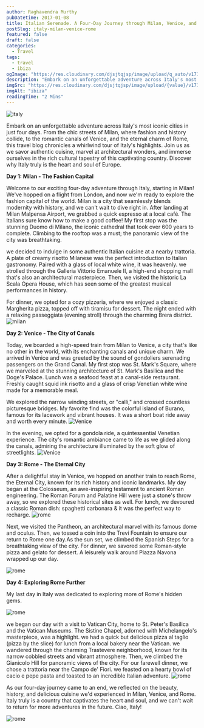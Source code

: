 ```yaml
---
author: Raghavendra Murthy
pubDatetime: 2017-01-08
title: Italian Serenade. A Four-Day Journey through Milan, Venice, and Rome
postSlug: italy-milan-venice-rome
featured: false
draft: false
categories:
  - Travel
tags:
  - travel
  - ibiza
ogImage: "https://res.cloudinary.com/djsjtqjsp/image/upload/q_auto/v1711381212/raghavendra-murthy-blog/travel/Italy/IMG_6712_hnnzpu.jpg"
description: "Embark on an unforgettable adventure across Italy's most iconic cities in just four days. From the chic streets of Milan, where fashion and history collide, to the romantic canals of Venice, and the eternal charm of Rome, this travel blog chronicles a whirlwind tour of Italy's highlights."
imgSrc: "https://res.cloudinary.com/djsjtqjsp/image/upload/{value}/v1711381212/raghavendra-murthy-blog/travel/Italy/IMG_6712_hnnzpu.jpg"
imgAlt: "ibiza"
readingTime: "2 Mins"
---
```


![italy](https://res.cloudinary.com/djsjtqjsp/image/upload/q_auto/v1711381212/raghavendra-murthy-blog/travel/Italy/IMG_6712_hnnzpu.jpg)

Embark on an unforgettable adventure across Italy's most iconic cities in just four days. From the chic streets of Milan, where fashion and history collide, to the romantic canals of Venice, and the eternal charm of Rome, this travel blog chronicles a whirlwind tour of Italy's highlights. Join us as we savor authentic cuisine, marvel at architectural wonders, and immerse ourselves in the rich cultural tapestry of this captivating country. Discover why Italy truly is the heart and soul of Europe.

**Day 1: Milan - The Fashion Capital**

Welcome to our exciting four-day adventure through Italy, starting in Milan! We've hopped on a flight from London, and now we'm ready to explore the fashion capital of the world. Milan is a city that seamlessly blends modernity with history, and we can't wait to dive right in. After landing at Milan Malpensa Airport, we grabbed a quick espresso at a local café. The Italians sure know how to make a good coffee! My first stop was the stunning Duomo di Milano, the iconic cathedral that took over 600 years to complete. Climbing to the rooftop was a must; the panoramic view of the city was breathtaking.

we decided to indulge in some authentic Italian cuisine at a nearby trattoria. A plate of creamy risotto Milanese was the perfect introduction to Italian gastronomy. Paired with a glass of local white wine, it was heavenly. we strolled through the Galleria Vittorio Emanuele II, a high-end shopping mall that's also an architectural masterpiece. Then, we visited the historic La Scala Opera House, which has seen some of the greatest musical performances in history.

For dinner, we opted for a cozy pizzeria, where we enjoyed a classic Margherita pizza, topped off with tiramisu for dessert. The night ended with a relaxing passeggiata (evening stroll) through the charming Brera district.
![milan](https://res.cloudinary.com/djsjtqjsp/image/upload/q_auto/v1711378484/raghavendra-murthy-blog/travel/Italy/IMG_6127_eunh4m.jpg)

**Day 2: Venice - The City of Canals**

Today, we boarded a high-speed train from Milan to Venice, a city that's like no other in the world, with its enchanting canals and unique charm. We arrived in Venice and was greeted by the sound of gondoliers serenading passengers on the Grand Canal. My first stop was St. Mark's Square, where we marveled at the stunning architecture of St. Mark's Basilica and the Doge's Palace. Lunch was a seafood feast at a canal-side restaurant. Freshly caught squid ink risotto and a glass of crisp Venetian white wine made for a memorable meal.

We explored the narrow winding streets, or "calli," and crossed countless picturesque bridges. My favorite find was the colorful island of Burano, famous for its lacework and vibrant houses. It was a short boat ride away and worth every minute.
![Venice](https://res.cloudinary.com/djsjtqjsp/image/upload/q_auto/v1711378762/raghavendra-murthy-blog/travel/Italy/IMG_6395_edxq3f.jpg)

In the evening, we opted for a gondola ride, a quintessential Venetian experience. The city's romantic ambiance came to life as we glided along the canals, admiring the architecture illuminated by the soft glow of streetlights.
![Venice](https://res.cloudinary.com/djsjtqjsp/image/upload/q_auto/v1711378672/raghavendra-murthy-blog/travel/Italy/IMG_6256_haafly.jpg)

**Day 3: Rome - The Eternal City**

After a delightful stay in Venice, we hopped on another train to reach Rome, the Eternal City, known for its rich history and iconic landmarks. My day began at the Colosseum, an awe-inspiring testament to ancient Roman engineering. The Roman Forum and Palatine Hill were just a stone's throw away, so we explored these historical sites as well. For lunch, we devoured a classic Roman dish: spaghetti carbonara & it was the perfect way to recharge.
![rome](https://res.cloudinary.com/djsjtqjsp/image/upload/q_auto/v1711381079/raghavendra-murthy-blog/travel/Italy/IMG_6570_bkkviw.jpg)

Next, we visited the Pantheon, an architectural marvel with its famous dome and oculus. Then, we tossed a coin into the Trevi Fountain to ensure our return to Rome one day.As the sun set, we climbed the Spanish Steps for a breathtaking view of the city. For dinner, we savored some Roman-style pizza and gelato for dessert. A leisurely walk around Piazza Navona wrapped up our day.

![rome](https://res.cloudinary.com/djsjtqjsp/image/upload/q_auto/v1711378463/raghavendra-murthy-blog/travel/Italy/IMG_6103_xglnjo.jpg)

**Day 4: Exploring Rome Further**

My last day in Italy was dedicated to exploring more of Rome's hidden gems.

![rome](https://res.cloudinary.com/djsjtqjsp/image/upload/q_auto/v1711381147/raghavendra-murthy-blog/travel/Italy/IMG_6627_da3th6.jpg)

we began our day with a visit to Vatican City, home to St. Peter's Basilica and the Vatican Museums. The Sistine Chapel, adorned with Michelangelo's masterpiece, was a highlight. we had a quick but delicious pizza al taglio (pizza by the slice) for lunch from a local bakery near the Vatican.
we wandered through the charming Trastevere neighborhood, known for its narrow cobbled streets and vibrant atmosphere. Then, we climbed the Gianicolo Hill for panoramic views of the city. For our farewell dinner, we chose a trattoria near the Campo de' Fiori. we feasted on a hearty bowl of cacio e pepe pasta and toasted to an incredible Italian adventure.
![rome](https://res.cloudinary.com/djsjtqjsp/image/upload/q_auto/v1711381189/raghavendra-murthy-blog/travel/Italy/IMG_6737_k5ymru.jpg)

As our four-day journey came to an end, we reflected on the beauty, history, and delicious cuisine we'd experienced in Milan, Venice, and Rome. Italy truly is a country that captivates the heart and soul, and we can't wait to return for more adventures in the future. Ciao, Italy!

![rome](https://res.cloudinary.com/djsjtqjsp/image/upload/q_auto/v1711385677/raghavendra-murthy-blog/travel/Italy/IMG_6943_oacube.jpg)
